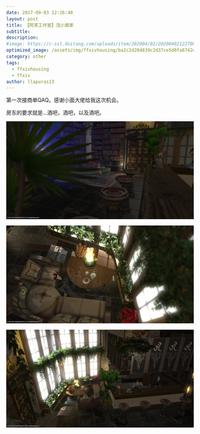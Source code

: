 ```yaml
---
date: 2017-09-03 12:26:40
layout: post
title: 【阿芙工作室】泡小面家
subtitle: 
description: 
#image: https://c-ssl.duitang.com/uploads/item/202004/02/20200402122700_elsZt.thumb.600_0.jpeg
optimized_image: /assets/img/ffxivhousing/ba2c2d204839c2d37ce5d0fa8742d632.png
category: other
tags:
  - ffxivhousing
  - ffxiv
author: llapuras13
---
```


第一次接商单QAQ。感谢小面大佬给我这次机会。

房东的要求就是...酒吧，酒吧，以及酒吧。

![](../assets/img/ffxivhousing/8885a6897b9e7fcb26208c244868c7b4.png)

![](../assets/img/ffxivhousing/916b190e5634158cf780ea7cb990cfe1.png)

![](../assets/img/ffxivhousing/ba2c2d204839c2d37ce5d0fa8742d632.png)

